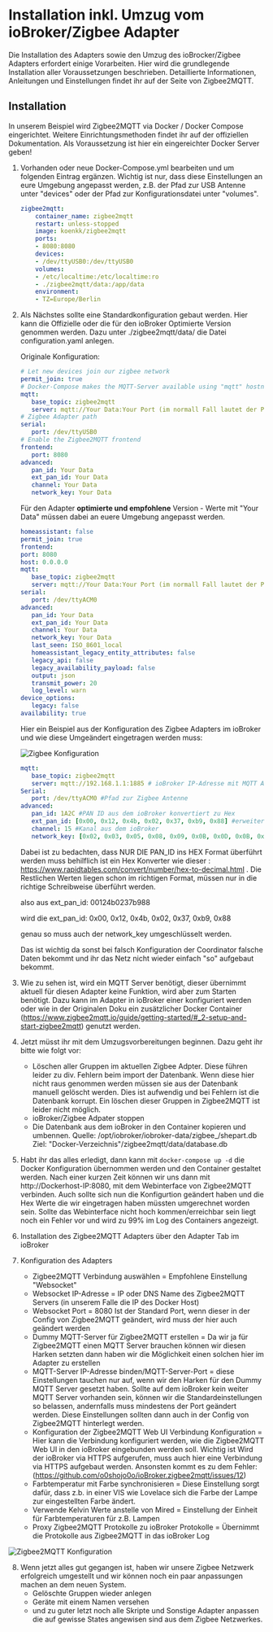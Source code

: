 # Installation inkl. Umzug vom ioBroker/Zigbee Adapter

Die Installation des Adapters sowie den Umzug des ioBrocker/Zigbee Adapters erfordert einige Vorarbeiten. 
Hier wird die grundlegende Installation aller Voraussetzungen beschrieben. Detaillierte Informationen, Anleitungen und Einstellungen findet ihr auf der Seite von Zigbee2MQTT.

## Installation

In unserem Beispiel wird Zigbee2MQTT via Docker / Docker Compose eingerichtet. Weitere Einrichtungsmethoden findet ihr auf der offiziellen Dokumentation.
Als Voraussetzung ist hier ein eingereichter Docker Server geben!

1. Vorhanden oder neue Docker-Compose.yml bearbeiten und um folgenden Eintrag ergänzen.
   Wichtig ist nur, dass diese Einstellungen an eure Umgebung angepasst werden, z.B. der Pfad zur USB Antenne unter "devices" oder der Pfad zur Konfigurationsdatei unter "volumes".

    ```yml
    zigbee2mqtt:
        container_name: zigbee2mqtt
        restart: unless-stopped
        image: koenkk/zigbee2mqtt
        ports:
        - 8080:8080
        devices:
        - /dev/ttyUSB0:/dev/ttyUSB0
        volumes:
        - /etc/localtime:/etc/localtime:ro
        - ./zigbee2mqtt/data:/app/data
        environment:
        - TZ=Europe/Berlin
    ```

2. Als Nächstes sollte eine Standardkonfiguration gebaut werden.
   Hier kann die Offizielle oder die für den ioBroker Optimierte Version genommen werden.
   Dazu unter ./zigbee2mqtt/data/ die Datei configuration.yaml anlegen.
   
   Originale Konfiguration:

   ```yml
   # Let new devices join our zigbee network
   permit_join: true
   # Docker-Compose makes the MQTT-Server available using "mqtt" hostname
   mqtt:
      base_topic: zigbee2mqtt
      server: mqtt://Your Data:Your Port (im normall Fall lautet der Port : 1885)
   # Zigbee Adapter path
   serial:
      port: /dev/ttyUSB0
   # Enable the Zigbee2MQTT frontend
   frontend:
      port: 8080
   advanced:
      pan_id: Your Data
      ext_pan_id: Your Data
      channel: Your Data
      network_key: Your Data
   ```

   Für den Adapter **optimierte und empfohlene** Version - Werte mit "Your Data" müssen dabei an euere Umgebung angepasst werden.

   ```yml
   homeassistant: false
   permit_join: true
   frontend:
   port: 8080
   host: 0.0.0.0
   mqtt:
      base_topic: zigbee2mqtt
      server: mqtt://Your Data:Your Port (im normall Fall lautet der Port : 1885)
   serial:
      port: /dev/ttyACM0
   advanced:
      pan_id: Your Data
      ext_pan_id: Your Data
      channel: Your Data
      network_key: Your Data
      last_seen: ISO_8601_local
      homeassistant_legacy_entity_attributes: false
      legacy_api: false
      legacy_availability_payload: false
      output: json
      transmit_power: 20
      log_level: warn
   device_options:
      legacy: false
   availability: true
   ```
    Hier ein Beispiel aus der Konfiguration des Zigbee Adapters im ioBroker und wie diese Umgeändert eingetragen werden muss:

   ![Zigbee Konfiguration](../img/zigbeeAdpter.png)

   ```yml
   mqtt:
      base_topic: zigbee2mqtt
      server: mqtt://192.168.1.1:1885 # ioBroker IP-Adresse mit MQTT Adapter oder MQTT Server siehe Zigbee2MQTT Doku
   Serial:
      port: /dev/ttyACM0 #Pfad zur Zigbee Antenne
   advanced:
      pan_id: 1A2C #PAN ID aus dem ioBroker konvertiert zu Hex
      ext_pan_id: [0x00, 0x12, 0x4b, 0x02, 0x37, 0xb9, 0x88] #erweiterte PAN ID aus dem ioBroker und in der Schreibweise [0xDD, 0xDD, 0xDD, 0xDD, 0xDD, 0xDD, 0xDD, 0xDD]
      channel: 15 #Kanal aus dem ioBroker
      network_key: [0x02, 0x03, 0x05, 0x08, 0x09, 0x0B, 0x0D, 0x0B, 0x00, 0x02, 0x04, 0x07, 0x08, 0x0A, 0x0C, 0x0D] # Netzwerkkey/Transportschlüssel und in der schreibweise [0xDD, 0xDD, 0xDD, 0xDD, 0xDD, 0xDD, 0xDD, 0xDD]
   ```
   Dabei ist zu bedachten, dass NUR DIE PAN_ID ins HEX Format überführt werden muss
   behilflich ist ein Hex Konverter wie  dieser : https://www.rapidtables.com/convert/number/hex-to-decimal.html .
   Die Restlichen Werten liegen schon im richtigen Format, müssen nur in die richtige Schreibweise überführt werden.
   
   also aus ext_pan_id:
   00124b0237b988
   
   wird die ext_pan_id:
   0x00, 0x12, 0x4b, 0x02, 0x37, 0xb9, 0x88
   
   genau so muss auch der network_key umgeschlüsselt werden.
   
   Das ist wichtig da sonst bei falsch Konfiguration der Coordinator falsche Daten bekommt und ihr das Netz nicht wieder einfach "so" aufgebaut bekommt.

3. Wie zu sehen ist, wird ein MQTT Server benötigt, dieser übernimmt aktuell für diesen Adapter keine Funktion, wird aber zum Starten benötigt.
   Dazu kann im Adapter in ioBroker einer konfiguriert werden oder wie in der Originalen Doku ein zusätzlicher Docker Container (https://www.zigbee2mqtt.io/guide/getting-started/#_2-setup-and-start-zigbee2mqtt) genutzt werden.

4. Jetzt müsst ihr mit dem Umzugsvorbereitungen beginnen. Dazu geht ihr bitte wie folgt vor:
   - Löschen aller Gruppen im aktuellen Zigbee Adpter. Diese führen leider zu div. Fehlern beim import der Datenbank. Wenn diese hier nicht raus genommen werden müssen sie aus der Datenbank manuell gelöscht werden. Dies ist aufwendig und bei Fehlern ist die Datenbank korrupt. Ein löschen dieser Gruppen in Zigbee2MQTT ist leider nicht möglich.
   - ioBroker/Zigbee Adpater stoppen
   - Die Datenbank aus dem ioBroker in den Container kopieren und umbennen. 
   Quelle: /opt/iobroker/iobroker-data/zigbee_/shepart.db
   Ziel: "Docker-Verzeichnis"/zigbee2mqtt/data/database.db

5. Habt ihr das alles erledigt, dann kann mit `docker-compose up -d` die Docker Konfiguration übernommen werden und den Container gestaltet werden.
   Nach einer kurzen Zeit können wir uns dann mit http://Dockerhost-IP:8080, mit dem Webinterface von Zigbee2MQTT verbinden. Auch sollte sich nun die Konfigurtion geändert haben und die Hex Werte die wir eingetragen haben müssten umgerechnet worden sein. Sollte das Webinterface nicht hoch kommen/erreichbar sein liegt noch ein Fehler vor und wird zu 99% im Log des Containers angezeigt.

6. Installation des Zigbee2MQTT Adapters über den Adapter Tab im ioBroker

7. Konfiguration des Adapters
   - Zigbee2MQTT Verbindung auswählen = Empfohlene Einstellung "Websocket"
   - Websocket IP-Adresse = IP oder DNS Name des Zigbee2MQTT Servers (in unserem Falle die IP des Docker Host)
   - Websocket Port = 8080 Ist der Standard Port, wenn dieser in der Config von Zigbee2MQTT geändert, wird muss der hier auch geändert werden
   - Dummy MQTT-Server für Zigbee2MQTT erstellen = Da wir ja für Zigbee2MQTT einen MQTT Server brauchen können wir diesen Harken setzten dann haben wir die Möglichkeit einen solchen hier im Adapter zu erstellen
   - MQTT-Server IP-Adresse binden/MQTT-Server-Port = diese Einstellungen tauchen nur auf, wenn wir den Harken für den Dummy MQTT Server gesetzt haben. Sollte auf dem ioBroker kein weiter MQTT Server vorhanden sein, können wir die Standardeinstellungen so belassen, andernfalls muss mindestens der Port geändert werden.  Diese Einstellungen sollten dann auch in der Config von Zigbee2MQTT hinterlegt werden.
   - Konfiguration der Zigbee2MQTT Web UI Verbindung Konfiguration = Hier kann die Verbindung konfiguriert werden, wie die Zigbee2MQTT Web UI in den ioBroker eingebunden werden soll. Wichtig ist Wird der ioBroker via HTTPS aufgerufen, muss auch hier eine Verbindung via HTTPS aufgebaut werden. Ansonsten kommt es zu dem Fehler: (https://github.com/o0shojo0o/ioBroker.zigbee2mqtt/issues/12)
   - Farbtemperatur mit Farbe synchronisieren = Diese Einstellung sorgt dafür, dass z.b. in einer VIS wie Lovelace sich die Farbe der Lampe zur eingestellten Farbe ändert.
   - Verwende Kelvin Werte anstelle von Mired = Einstellung der Einheit für Farbtemperaturen für z.B. Lampen
   - Proxy Zigbee2MQTT Protokolle zu ioBroker Protokolle = Übernimmt die Protokolle aus Zigbee2MQTT in das ioBroker Log 
   

![Zigbee2MQTT Konfiguration](../img/Zigbee2MQTT_Adapter.png)

8. Wenn jetzt alles gut gegangen ist, haben wir unsere Zigbee Netzwerk erfolgreich umgestellt und wir können noch ein paar anpassungen machen an dem neuen System.
   - Gelöschte Gruppen wieder anlegen
   - Geräte mit einem Namen versehen
   - und zu guter letzt noch alle Skripte und Sonstige Adapter anpassen die auf gewisse States angewisen sind aus dem Zigbee Netzwerkes.
